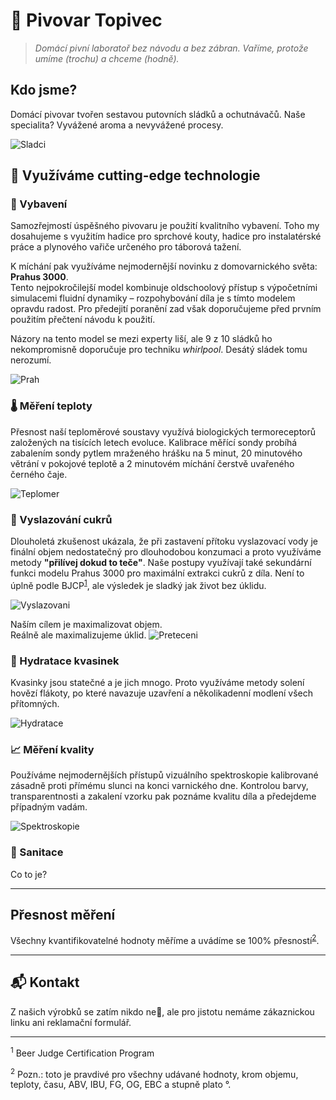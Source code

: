 # 🍺 Pivovar Topivec
> *Domácí pivní laboratoř bez návodu a bez zábran. Vaříme, protože umíme (trochu) a chceme (hodně).*

## Kdo jsme?
Domácí pivovar tvořen sestavou putovních sládků a ochutnávačů.
Naše specialita? Vyvážené aroma a nevyvážené procesy.

![Sladci](.fig/sladci.jpg)

## 🔬 Využíváme cutting-edge technologie

### 🥄 Vybavení
Samozřejmostí úspěšného pivovaru je použití kvalitního vybavení.
Toho my dosahujeme s využitím hadice pro sprchové kouty, hadice pro instalatérské práce a plynového vařiče určeného pro táborová tažení.

K míchání pak využíváme nejmodernější novinku z domovarnického světa: **Prahus 3000**.  
Tento nejpokročilejší model kombinuje oldschoolový přístup s výpočetními simulacemi fluidní dynamiky – rozpohybování díla je s tímto modelem opravdu radost.
Pro předejití poranění zad však doporučujeme před prvním použitím přečtení návodu k použití.

Názory na tento model se mezi experty liší, ale 9 z 10 sládků ho nekompromisně doporučuje pro techniku _whirlpool_.
Desátý sládek tomu nerozumí.

![Prah](.fig/prah.jpg)

### 🌡️ Měření teploty
Přesnost naší teploměrové soustavy využívá biologických termoreceptorů založených na tisících letech evoluce.
Kalibrace měřící sondy probíhá zabalením sondy pytlem mraženého hrášku na 5 minut, 20 minutového větrání v pokojové teplotě a 2 minutovém míchání čerstvě uvařeného černého čaje.

![Teplomer](.fig/teplomer.jpg)

### 🍬 Vyslazování cukrů
Dlouholetá zkušenost ukázala, že při zastavení přítoku vyslazovací vody je finální objem nedostatečný pro dlouhodobou konzumaci a proto využíváme metody **"přilívej dokud to teče"**. 
Naše postupy využívají také sekundární funkci modelu Prahus 3000 pro maximální extrakci cukrů z díla.
Není to úplně podle BJCP<sup>[1](#footnote1)</sup>, ale výsledek je sladký jak život bez úklidu.

![Vyslazovani](.fig/vyslazovani.jpg)

Naším cílem je maximalizovat objem.  
Reálně ale maximalizujeme úklid.
![Preteceni](.fig/preteceni.jpg)

### 🦠 Hydratace kvasinek
Kvasinky jsou statečné a je jich mnogo. Proto využíváme metody solení hovězí flákoty, po které navazuje uzavření a několikadenní modlení všech přítomných.

![Hydratace](.fig/hydratace.jpg)

### 📈 Měření kvality
Používáme nejmodernějších přístupů vizuálního spektroskopie kalibrované zásadně proti přímému slunci na konci varnického dne.
Kontrolou barvy, transparentnosti a zakalení vzorku pak poznáme kvalitu díla a předejdeme případným vadám.

![Spektroskopie](.fig/spektroskopie.jpg)

### 🧼 Sanitace
Co to je?

---

## Přesnost měření
Všechny kvantifikovatelné hodnoty měříme a uvádíme se 100% přesností<sup>[2](#footnote2)</sup>.

---

## 📬 Kontakt

Z našich výrobků se zatím nikdo ne💩, ale pro jistotu nemáme zákaznickou linku ani reklamační formulář. 

---

<p id="footnote1"><sup>1</sup> Beer Judge Certification Program</p>
<p id="footnote2"><sup>2</sup> Pozn.: toto je pravdivé pro všechny udávané hodnoty, krom objemu, teploty, času, ABV, IBU, FG, OG, EBC a stupně plato °.</p>
